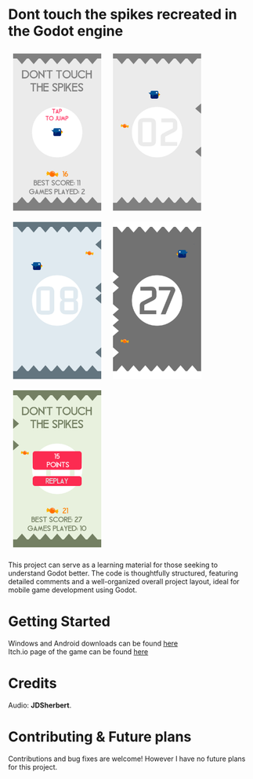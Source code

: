 # Dont touch the spikes recreated in the Godot engine

<div align="left">
  <img src="Screenshots/Screenshot-Menu.png" alt="Game Screenshot" width="180" style="display: inline-block; margin: 10px;"/>
  <img src="Screenshots/Screenshot-InGame-1.png" alt="In-Game 1 Screenshot" width="180" style="display: inline-block; margin: 10px;"/>
  <img src="Screenshots/Screenshot-InGame-2.png" alt="In-Game 1 Screenshot" width="180" style="display: inline-block; margin: 10px;"/>
  <img src="Screenshots/Screenshot-InGame-3.png" alt="In-Game 3 Screenshot" width="180" style="display: inline-block; margin: 10px;"/>
  <img src="Screenshots/Screenshot-DeathScreen.png" alt="Death Screen Screenshot" width="180" style="display: inline-block; margin: 10px;"/>
</div>

This project can serve as a learning material for those seeking to understand Godot better. The code is thoughtfully structured, featuring detailed comments and a well-organized overall project layout, ideal for mobile game development using Godot.

# Getting Started
Windows and Android downloads can be found [here](https://github.com/m1zukash1/Dont-touch-the-spikes-godot-clone/releases)<br>
Itch.io page of the game can be found [here](https://m1zukash1.itch.io/dtts-remade-in-godot)

# Credits
Audio: **JDSherbert**.

# Contributing & Future plans
Contributions and bug fixes are welcome! However I have no future plans for this project.




